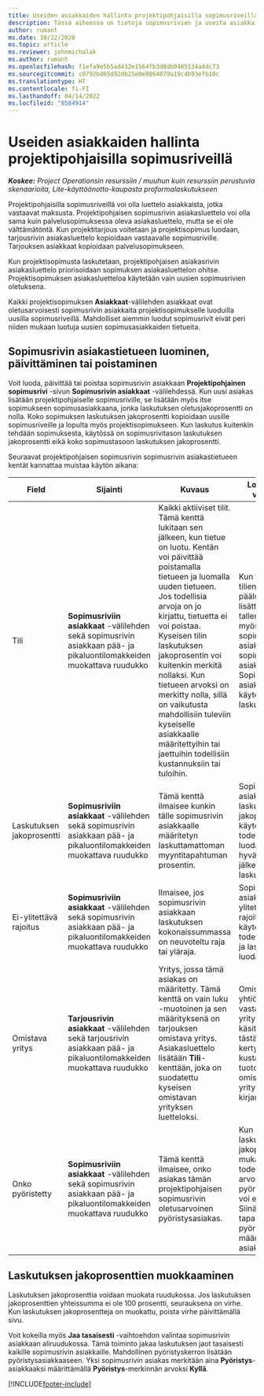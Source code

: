 ```yaml
---
title: Useiden asiakkaiden hallinta projektipohjaisilla sopimusriveillä
description: Tässä aiheessa on tietoja sopimusrivien ja useita asiakkaita sisältävien sopimusten käyttämisestä.
author: rumant
ms.date: 10/22/2020
ms.topic: article
ms.reviewer: johnmichalak
ms.author: rumant
ms.openlocfilehash: f1efa9e5b5ad432e1564fb3d8db0405134a4dc73
ms.sourcegitcommit: c0792bd65d92db25e0e8864879a19c4b93efb10c
ms.translationtype: HT
ms.contentlocale: fi-FI
ms.lasthandoff: 04/14/2022
ms.locfileid: "8584914"
---
```

# <a name="manage-multiple-customers-on-project-based-contract-lines"></a>Useiden asiakkaiden hallinta projektipohjaisilla sopimusriveillä

_**Koskee:** Project Operationsin resurssiin / muuhun kuin resurssiin perustuvia skenaarioita, Lite-käyttöönotto-kaupasta proformalaskutukseen_

Projektipohjaisilla sopimusriveillä voi olla luettelo asiakkaista, jotka vastaavat maksusta. Projektipohjaisen sopimusrivin asiakasluettelo voi olla sama kuin palvelusopimuksessa oleva asiakasluettelo, mutta se ei ole välttämätöntä. Kun projektitarjous voitetaan ja projektisopimus luodaan, tarjousrivin asiakasluettelo kopioidaan vastaavalle sopimusriville. Tarjouksen asiakkaat kopioidaan palvelusopimukseen.

Kun projektisopimusta laskutetaan, projektipohjaisen asiakasrivin asiakasluettelo priorisoidaan sopimuksen asiakasluettelon ohitse. Projektisopimuksen asiakasluetteloa käytetään vain uusien sopimusrivien oletuksena.

Kaikki projektisopimuksen **Asiakkaat**-välilehden asiakkaat ovat oletusarvoisesti sopimusrivin asiakkaita projektisopimukselle luoduilla uusilla sopimusriveillä. Mahdolliset aiemmin luodut sopimusrivit eivät peri niiden mukaan luotuja uusien sopimusasiakkaiden tietueita.

## <a name="create-update-or-delete-a-contract-line-customer-record"></a>Sopimusrivin asiakastietueen luominen, päivittäminen tai poistaminen

Voit luoda, päivittää tai poistaa sopimusrivin asiakkaan **Projektipohjainen sopimusrivi** -sivun **Sopimusrivin asiakkaat** -välilehdessä. Kun uusi asiakas lisätään projektipohjaiselle sopimusriville, se lisätään myös itse sopimukseen sopimusasiakkaana, jonka laskutuksen oletusjakoprosentti on nolla. Koko sopimuksen laskutuksen jakoprosentti kopioidaan uusille sopimusriveille ja lopulta myös projektisopimukseen. Kun laskutus kuitenkin tehdään sopimuksesta, käytössä on sopimusrivitason laskutuksen jakoprosentti eikä koko sopimustasoon laskutuksen jakoprosentti. 

Seuraavat projektipohjaisen sopimusrivin sopimusrivin asiakastietueen kentät kannattaa muistaa käytön aikana:

| Field | Sijainti | Kuvaus | Loppupään vaikutus |
| --- | --- | --- | --- |
| Tili | **Sopimusriviin asiakkaat** -välilehden sekä sopimusrivin asiakkaan pää- ja pikaluontilomakkeiden muokattava ruudukko | Kaikki aktiiviset tilit. Tämä kenttä lukitaan sen jälkeen, kun tietue on luotu. Kentän voi päivittää poistamalla tietueen ja luomalla uuden tietueen. Jos todellisia arvoja on jo kirjattu, tietuetta ei voi poistaa. Kyseisen tilin laskutuksen jakoprosentin voi kuitenkin merkitä nollaksi. Kun tietueen arvoksi on merkitty nolla, sillä on vaikutusta mahdollisiin tuleviin kyseiselle asiakkaalle määritettyihin tai jaettuihin todellisiin kustannuksiin tai tuloihin. | Kun tili valitaan tilien pääluettelossa lisättäväksi tai tallennettavaksi, myös sopimusrivin asiakas lisätään sopimuksen asiakkaana. Sopimusrivin asiakkaita käytetään, kun laskuja luodaan. |
| Laskutuksen jakoprosentti | **Sopimusriviin asiakkaat** -välilehden sekä sopimusrivin asiakkaan pää- ja pikaluontilomakkeiden muokattava ruudukko | Tämä kenttä ilmaisee kunkin tälle sopimusrivin asiakkaalle määritetyn laskuttamattoman myyntitapahtuman prosentin. | Sopimusrivin asiakkaita ja laskutuksen jakoprosentteja käytetään, kun todelliset arvot luodaan hyväksynnän jälkeen ja kun lasku luodaan. |
| Ei-ylitettävä rajoitus | **Sopimusriviin asiakkaat** -välilehden sekä sopimusrivin asiakkaan pää- ja pikaluontilomakkeiden muokattava ruudukko | Ilmaisee, jos sopimusrivin asiakkaan laskutuksen kokonaissummassa on neuvoteltu raja tai yläraja. | Sopimusrivin asiakkaan ei-ylitettävää rajoitusta käytetään, kun todelliset arvot ja laskut luodaan. |
| Omistava yritys | **Tarjousrivin asiakkaat** -välilehden sekä tarjousrivin asiakkaan pää- ja pikaluontilomakkeiden muokattava ruudukko | Yritys, jossa tämä asiakas on määritetty. Tämä kenttä on vain luku -muotoinen ja sen määrityksenä on tarjouksen omistava yritys. Asiakasluettelo lisätään **Tili**-kenttään, joka on suodatettu kyseisen omistavan yrityksen luetteloksi. | Omistavan yhtiön käsite vastaa yrityksen käsitettä. Kaikki tästä projektista kertyvät kustannukset ja tuotot kirjataan omistavalle yrityksen kirjanpitoon. |
| Onko pyöristetty | **Sopimusriviin asiakkaat** -välilehden sekä sopimusrivin asiakkaan pää- ja pikaluontilomakkeiden muokattava ruudukko | Tämä kenttä ilmaisee, onko asiakas tämän projektipohjaisen sopimusrivin oletusarvoinen pyöristysasiakas. | Kun luot laskutuksen jakoprosentin mukaisen todellisen arvon, pyöristyseroja voi esiintyä. Siinä tapauksessa pyöristyserot määritetään asiakkaalle. |

## <a name="edit-billing-split-percentages"></a>Laskutuksen jakoprosenttien muokkaaminen

Laskutuksen jakoprosenttia voidaan muokata ruudukossa. Jos laskutuksen jakoprosenttien yhteissumma ei ole 100 prosentti, seurauksena on virhe. Kun laskutuksen jakoprosentteja on muokattu, poista virhe päivittämällä sivu.

Voit kokeilla myös **Jaa tasaisesti** -vaihtoehdon valintaa sopimusrivin asiakkaan aliruudukossa. Tämä toiminto jakaa laskutuksen jaot tasaisesti kaikille sopimusrivin asiakkaille. Mahdollinen pyöristyskerron lisätään pyöristysasiakkaaseen. Yksi sopimusrivin asiakas merkitään aina **Pyöristys**-asiakkaaksi määrittämällä **Pyöristys**-merkinnän arvoksi **Kyllä**.


[!INCLUDE[footer-include](../includes/footer-banner.md)]